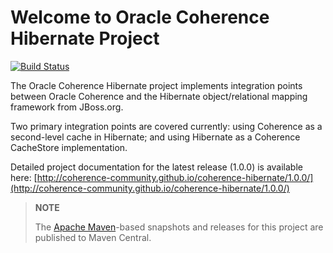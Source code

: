 Welcome to Oracle Coherence Hibernate Project
=============================================

[![Build Status](https://github.com/ghillert/coherence-hibernate/workflows/Java%20CI%20with%20Maven/badge.svg)](https://github.com/ghillert/coherence-hibernate/actions)

The Oracle Coherence Hibernate project implements integration points between Oracle Coherence and the Hibernate
object/relational mapping framework from JBoss.org.  

Two primary integration points are covered currently: using Coherence as a second-level cache in
Hibernate; and using Hibernate as a Coherence CacheStore implementation.

Detailed project documentation for the latest release (1.0.0) is available
here: [http://coherence-community.github.io/coherence-hibernate/1.0.0/](http://coherence-community.github.io/coherence-hibernate/1.0.0/)

> **NOTE**
>
> The [Apache Maven](http://maven.apache.org)-based snapshots and releases for this project are published to Maven Central.
